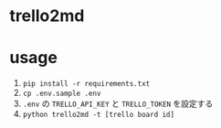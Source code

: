# trello2md

# usage

1. `pip install -r requirements.txt`
1. `cp .env.sample .env`
1. `.env` の `TRELLO_API_KEY` と `TRELLO_TOKEN` を設定する
1. `python trello2md -t [trello board id]`
